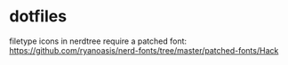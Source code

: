 # dotfiles

filetype icons in nerdtree require a patched font: https://github.com/ryanoasis/nerd-fonts/tree/master/patched-fonts/Hack

